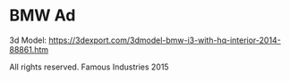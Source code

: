 BMW Ad
=================

3d Model: https://3dexport.com/3dmodel-bmw-i3-with-hq-interior-2014-88861.htm

All rights reserved. Famous Industries 2015
